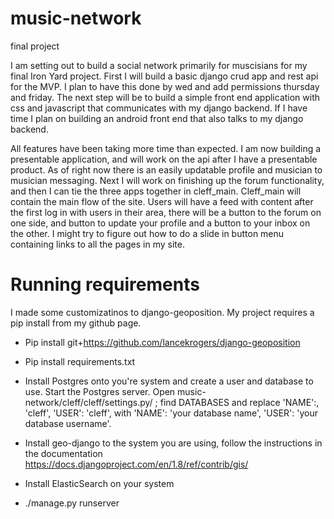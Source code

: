 # music-network
final project

I am setting out to build a social network primarily for muscisians for my final Iron Yard project.
First I will build a basic django crud app and rest api for the MVP.  I plan to have this done by wed
and add permissions thursday and friday.  The next step will be to build a simple front end application 
with css and javascript that communicates with my django backend.  If I have time I plan on building 
an android front end that also talks to my django backend.


All features have been taking more time than expected. I am now building a presentable application, and
will work on the api after I have a presentable product.  As of right now there is an easily updatable
profile and musician to musician messaging.  Next I will work on finishing up the forum functionality,
and then I can tie the three apps together in cleff_main.  Cleff_main will contain the main flow of the
site.  Users will have a feed with content after the first log in with users in their area,
there will be a button to the forum on one side, and button to update your profile and a button to your inbox
on the other.  I might try to figure out how to do a slide in button menu containing links to all the pages in 
my site.

# Running requirements

I made some customizatinos to django-geoposition.  My project requires a pip install from my github page. 

* Pip install git+https://github.com/lancekrogers/django-geoposition

* Pip install requirements.txt

* Install Postgres onto you're system and create a user and database to use.
  Start the Postgres server.  Open music-network/cleff/cleff/settings.py/ ;
  find DATABASES and replace 'NAME':, 'cleff',  'USER': 'cleff', with 
  'NAME': 'your database name', 'USER': 'your database username'.

* Install geo-django to the system you are using, follow the 
  instructions in the documentation 
  https://docs.djangoproject.com/en/1.8/ref/contrib/gis/

* Install ElasticSearch on your system 

* ./manage.py runserver

